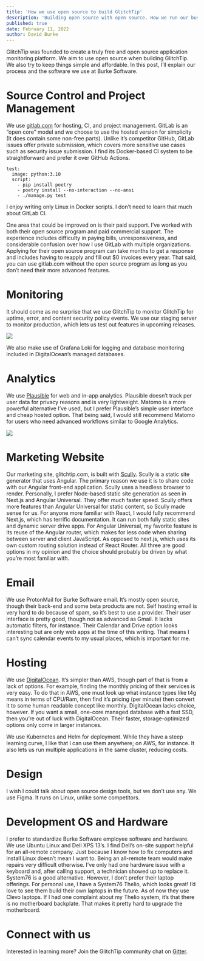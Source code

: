 ```yaml
---
title: 'How we use open source to build GlitchTip'
description: 'Building open source with open source. How we run our business and a mini review of the software we use.'
published: true
date: February 11, 2022
author: David Burke
---
```


GlitchTip was founded to create a truly free and open source application monitoring platform. We aim to use open source when building GlitchTip. We also try to keep things simple and affordable. In this post, I’ll explain our process and the software we use at Burke Software.

# Source Control and Project Management

We use [gitlab.com](https://gitlab.com/glitchtip/) for hosting, CI, and project management. GitLab is an “open core” model and we choose to use the hosted version for simplicity (It does contain some non-free parts). Unlike it’s competitor GitHub, GitLab issues offer private submission, which covers more sensitive use cases such as security issue submission. I find its Docker-based CI system to be straightforward and prefer it over GitHub Actions.

```
test:
  image: python:3.10
  script:
    - pip install poetry
    - poetry install --no-interaction --no-ansi
    - ./manage.py test
```

I enjoy writing only Linux in Docker scripts. I don’t need to learn that much about GitLab CI.

One area that could be improved on is their paid support. I’ve worked with both their open source program and paid commercial support. The experience includes difficulty in paying bills, unresponsiveness, and considerable confusion over how I use GitLab with multiple organizations. Applying for their open source program can take months to get a response and includes having to reapply and fill out $0 invoices every year. That said, you can use gitlab.com without the open source program as long as you don’t need their more advanced features.

# Monitoring

It should come as no surprise that we use GlitchTip to monitor GlitchTip for uptime, error, and content security policy events. We use our staging server to monitor production, which lets us test out features in upcoming releases.

![](/assets/blog-images/gt-uptime.png)

We also make use of Grafana Loki for logging and database monitoring included in DigitalOcean’s managed databases.

# Analytics

We use [Plausible](https://plausible.io) for web and in-app analytics. Plausible doesn’t track per user data for privacy reasons and is very lightweight. Matomo is a more powerful alternative I’ve used, but I prefer Plausible’s simple user interface and cheap hosted option. That being said, I would still recommend Matomo for users who need advanced workflows similar to Google Analytics.

![](/assets/blog-images/plausible.png)

# Marketing Website

Our marketing site, glitchtip.com, is built with [Scully](https://scully.io). Scully is a static site generator that uses Angular. The primary reason we use it is to share code with our Angular front-end application. Scully uses a headless browser to render. Personally, I prefer Node-based static site generation as seen in Next.js and Angular Universal. They offer much faster speed. Scully offers more features than Angular Universal for static content, so Scully made sense for us. For anyone more familiar with React, I would fully recommend Next.js, which has terrific documentation. It can run both fully static sites and dynamic server drive apps. For Angular Universal, my favorite feature is its reuse of the Angular router, which makes for less code when sharing between server and client JavaScript. As opposed to next.js, which uses its own custom routing solution instead of React Router. All three are good options in my opinion and the choice should probably be driven by what you’re most familiar with.

# Email

We use ProtonMail for Burke Software email. It’s mostly open source, though their back-end and some beta products are not. Self hosting email is very hard to do because of spam, so it’s best to use a provider. Their user interface is pretty good, though not as advanced as Gmail. It lacks automatic filters, for instance. Their Calendar and Drive option looks interesting but are only web apps at the time of this writing. That means I can’t sync calendar events to my usual places, which is important for me.

# Hosting

We use [DigitalOcean](https://m.do.co/c/7e90b8fb37f8). It’s simpler than AWS, though part of that is from a lack of options. For example, finding the monthly pricing of their services is very easy. To do that in AWS, one must look up what instance types like t4g means in terms of CPU/Ram, then find it’s pricing (per minute) then convert it to some human readable concept like monthly. DigitalOcean lacks choice, however. If you want a small, one-core managed database with a fast SSD, then you’re out of luck with DigitalOcean. Their faster, storage-optimized options only come in larger instances.

We use Kubernetes and Helm for deployment. While they have a steep learning curve, I like that I can use them anywhere; on AWS, for instance. It also lets us run multiple applications in the same cluster, reducing costs.

# Design

I wish I could talk about open source design tools, but we don’t use any. We use Figma. It runs on Linux, unlike some competitors.

# Development OS and Hardware

I prefer to standardize Burke Software employee software and hardware. We use Ubuntu Linux and Dell XPS 13’s. I find Dell’s on-site support helpful for an all-remote company. Just because I know how to fix computers and install Linux doesn’t mean I want to. Being an all-remote team would make repairs very difficult otherwise. I’ve only had one hardware issue with a keyboard and, after calling support, a technician showed up to replace it. System76 is a good alternative. However, I don’t prefer their laptop offerings. For personal use, I have a System76 Thelio, which looks great! I’d love to see them build their own laptops in the future. As of now they use Clevo laptops. If I had one complaint about my Thelio system, it’s that there is no motherboard backplate. That makes it pretty hard to upgrade the motherboard.

# Connect with us

Interested in learning more? Join the GlitchTip community chat on [Gitter](https://gitter.im/GlitchTip/community).

